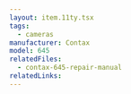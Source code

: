 ```yaml
---
layout: item.11ty.tsx
tags:
  - cameras
manufacturer: Contax
model: 645
relatedFiles:
  - contax-645-repair-manual
relatedLinks:
---
```

